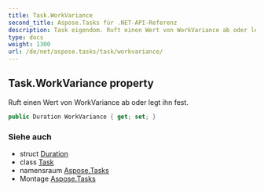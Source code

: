 ```yaml
---
title: Task.WorkVariance
second_title: Aspose.Tasks für .NET-API-Referenz
description: Task eigendom. Ruft einen Wert von WorkVariance ab oder legt ihn fest.
type: docs
weight: 1300
url: /de/net/aspose.tasks/task/workvariance/
---
```

## Task.WorkVariance property

Ruft einen Wert von WorkVariance ab oder legt ihn fest.

```csharp
public Duration WorkVariance { get; set; }
```

### Siehe auch

* struct [Duration](../../duration/)
* class [Task](../)
* namensraum [Aspose.Tasks](../../task/)
* Montage [Aspose.Tasks](../../../)


